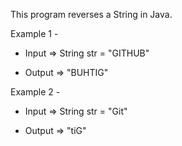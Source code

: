 This program reverses a String in Java.

Example 1 - 

- Input => String str = "GITHUB"

- Output => "BUHTIG"

Example 2 -

- Input => String str = "Git"

- Output => "tiG"
